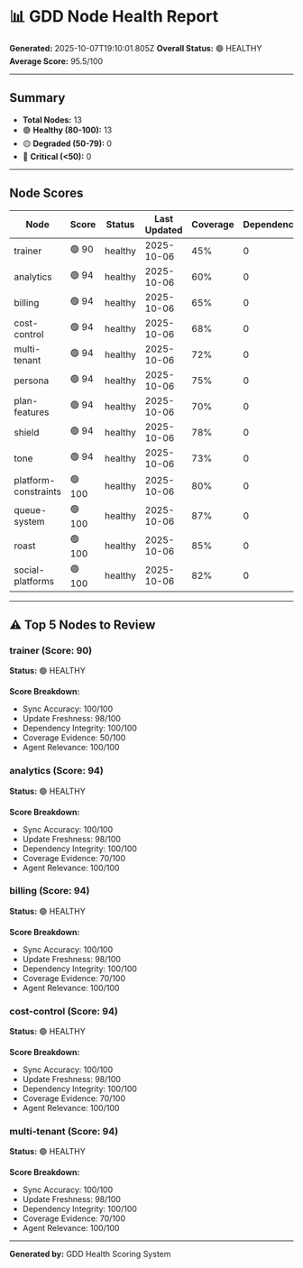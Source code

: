 # 📊 GDD Node Health Report

**Generated:** 2025-10-07T19:10:01.805Z
**Overall Status:** 🟢 HEALTHY
**Average Score:** 95.5/100

---

## Summary

- **Total Nodes:** 13
- 🟢 **Healthy (80-100):** 13
- 🟡 **Degraded (50-79):** 0
- 🔴 **Critical (<50):** 0

---

## Node Scores

| Node | Score | Status | Last Updated | Coverage | Dependencies | Issues |
|------|-------|--------|--------------|----------|--------------|--------|
| trainer | 🟢 90 | healthy | 2025-10-06 | 45% | 0 | 0 |
| analytics | 🟢 94 | healthy | 2025-10-06 | 60% | 0 | 0 |
| billing | 🟢 94 | healthy | 2025-10-06 | 65% | 0 | 0 |
| cost-control | 🟢 94 | healthy | 2025-10-06 | 68% | 0 | 0 |
| multi-tenant | 🟢 94 | healthy | 2025-10-06 | 72% | 0 | 0 |
| persona | 🟢 94 | healthy | 2025-10-06 | 75% | 0 | 0 |
| plan-features | 🟢 94 | healthy | 2025-10-06 | 70% | 0 | 0 |
| shield | 🟢 94 | healthy | 2025-10-06 | 78% | 0 | 0 |
| tone | 🟢 94 | healthy | 2025-10-06 | 73% | 0 | 0 |
| platform-constraints | 🟢 100 | healthy | 2025-10-06 | 80% | 0 | 0 |
| queue-system | 🟢 100 | healthy | 2025-10-06 | 87% | 0 | 0 |
| roast | 🟢 100 | healthy | 2025-10-06 | 85% | 0 | 0 |
| social-platforms | 🟢 100 | healthy | 2025-10-06 | 82% | 0 | 0 |

---

## ⚠️ Top 5 Nodes to Review

### trainer (Score: 90)

**Status:** 🟢 HEALTHY

**Score Breakdown:**
- Sync Accuracy: 100/100
- Update Freshness: 98/100
- Dependency Integrity: 100/100
- Coverage Evidence: 50/100
- Agent Relevance: 100/100


### analytics (Score: 94)

**Status:** 🟢 HEALTHY

**Score Breakdown:**
- Sync Accuracy: 100/100
- Update Freshness: 98/100
- Dependency Integrity: 100/100
- Coverage Evidence: 70/100
- Agent Relevance: 100/100


### billing (Score: 94)

**Status:** 🟢 HEALTHY

**Score Breakdown:**
- Sync Accuracy: 100/100
- Update Freshness: 98/100
- Dependency Integrity: 100/100
- Coverage Evidence: 70/100
- Agent Relevance: 100/100


### cost-control (Score: 94)

**Status:** 🟢 HEALTHY

**Score Breakdown:**
- Sync Accuracy: 100/100
- Update Freshness: 98/100
- Dependency Integrity: 100/100
- Coverage Evidence: 70/100
- Agent Relevance: 100/100


### multi-tenant (Score: 94)

**Status:** 🟢 HEALTHY

**Score Breakdown:**
- Sync Accuracy: 100/100
- Update Freshness: 98/100
- Dependency Integrity: 100/100
- Coverage Evidence: 70/100
- Agent Relevance: 100/100


---

**Generated by:** GDD Health Scoring System
